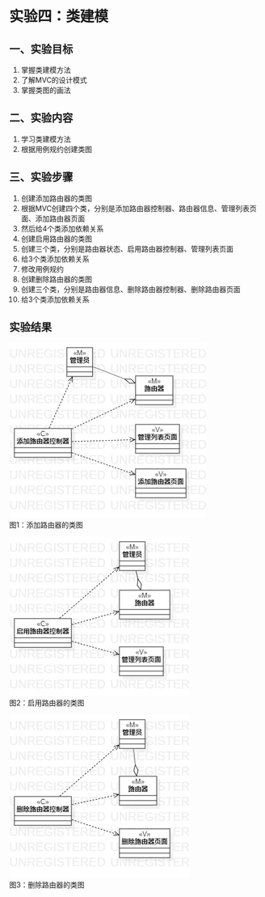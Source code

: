 # 实验四：类建模  
  
## 一、实验目标  
  
1. 掌握类建模方法  
2. 了解MVC的设计模式  
3. 掌握类图的画法  

## 二、实验内容  

1. 学习类建模方法  
2. 根据用例规约创建类图  
  
## 三、实验步骤  
  
1. 创建添加路由器的类图  
2. 根据MVC创建四个类，分别是添加路由器控制器、路由器信息、管理列表页面、添加路由器页面  
3. 然后给4个类添加依赖关系  
4. 创建启用路由器的类图  
5. 创建三个类，分别是路由器状态、启用路由器控制器、管理列表页面  
6. 给3个类添加依赖关系  
7. 修改用例规约  
8. 创建删除路由器的类图  
9. 创建三个类，分别是路由器信息、删除路由器控制器、删除路由器页面  
10. 给3个类添加依赖关系  

## 实验结果 
  
![添加类图](./tianjia1.jpg)  
图1：添加路由器的类图  
  
![启用类图](./qiyong1.jpg)  
图2：启用路由器的类图  

![删除类图](./shanchu1.jpg)  
图3：删除路由器的类图  
